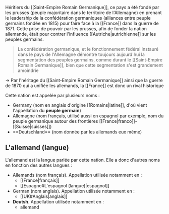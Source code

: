 Héritiers du [[Saint-Empire Romain Germanique]], ce pays a été fondé par les prusses (peuple majoritaire dans le territoire de l'Allemagne) en prenant le leadership de la confédération germaniques (alliances entre peuple germains fondée en 1815) pour faire face à la [[France]] dans la guerre de 1871. Cette prise de pouvoir par les prusses, afin de fonder la nation allemande, était pour contrer l'influence [[Autriche|autrichienne]] sur les peuples germains.
>La confédération germanique, et le fonctionnement fédéral instauré dans le pays de l'Allemagne démontre toujours aujourd'hui la segmentation des peuples germains, comme durant le [[Saint-Empire Romain Germanique]], bien que cette segmentation s'est grandement amoindrie

-> Par l'héritage du [[Saint-Empire Romain Germanique]] ainsi que la guerre de 1870 qui a unifiée les allemands, la [[France]] est donc un rival historique

Cette nation est appelée par plusieurs noms :
- Germany (nom en anglais d'origine [[Romains|latine]], d'où vient l'appellation du **peuple germain**)
- Allemagne (nom français, utilisé aussi en espagnol par exemple, nom du peuple germanique autour des frontières [[France|franco]]-[[Suisse|suisses]])
- ==Deutschland== (nom donnée par les allemands eux même)
## L'allemand (langue)
L'allemand est la langue parlée par cette nation. Elle a donc d'autres noms en fonction des autres langues :
- Allemands (nom français). Appellation utilisée notamment en :
	- [[France|français]]
	- [[Espagne#L'espagnol (langue)|espagnol]]
- German (nom anglais). Appellation utilisée notamment en :
	- [[UK#Anglais|anglais]]
- **Deutsh**. Appellation utilisée notamment en :
	- allemand